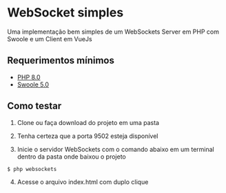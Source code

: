 # WebSocket simples

Uma implementação bem simples de um WebSockets Server em PHP com Swoole e um Client em VueJs

## Requerimentos mínimos

- [PHP 8.0](https://php.watch/articles/install-php82-ubuntu-debian)
- [Swoole 5.0](https://github.com/swoole/swoole-src#%EF%B8%8F-installation)

## Como testar

1. Clone ou faça download do projeto em uma pasta

2. Tenha certeza que a porta 9502 esteja disponível

3. Inicie o servidor WebSockets com o comando abaixo em um terminal dentro da pasta onde baixou o projeto
```sh
$ php websockets
```

4. Acesse o arquivo index.html com duplo clique